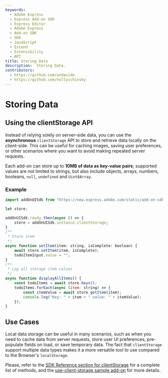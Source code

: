 ```yaml
---
keywords:
  - Adobe Express
  - Express Add-on SDK
  - Express Editor
  - Adobe Express
  - Add-on SDK
  - SDK
  - JavaScript
  - Extend
  - Extensibility
  - API
title: Storing Data
description:  Storing Data.
contributors:
  - https://github.com/undavide
  - https://github.com/hollyschinsky
---
```

# Storing Data

## Using the clientStorage API

Instead of relying solely on server-side data, you can use the **asynchronous** `clientStorage` API to store and retrieve data locally on the client-side. This can be useful for caching images, saving user preferences, or other scenarios where you want to avoid making repeated server requests.

Each add-on can store up to **10MB of data as key-value pairs**; supported values are not limited to strings, but also include objects, arrays, numbers, booleans, `null`, `undefined` and `Uint8Array`.

### Example

```js
import addOnUISdk from "https://new.express.adobe.com/static/add-on-sdk/sdk.js";

let store;

addOnUISdk.ready.then(async () => {
    store = addOnUISdk.instance.clientStorage;
}
/**
 * Store item 
 */
async function setItem(item: string, isComplete: boolean) {
    await store.setItem(item, isComplete);
    todoItemInput.value = "";
}
/**
 * Log all storage item values
 */
async function displayAllItems() {
    const todoItems = await store.keys();
    todoItems.forEach(async (item: string) => {
        const itemValue = await store.getItem(item);
        console.log("Key: " + item + " value: " + itemValue);
    });
}
```

## Use Cases

Local data storage can be useful in many scenarios, such as when you need to cache data from server requests, store user UI preferences, pre-populate fields on load, or save temporary data. The fact that `clientStorage` support multiple data types makes it a more versatile tool to use compared to the Browser's `localStorage`.

Please, refer to the [SDK Reference section for clientStorage](/references/addonsdk/instance-clientStorage/) for a complete list of methods, and the [use-client-storage sample add-on](/samples.md#use-client-storage) for more details.